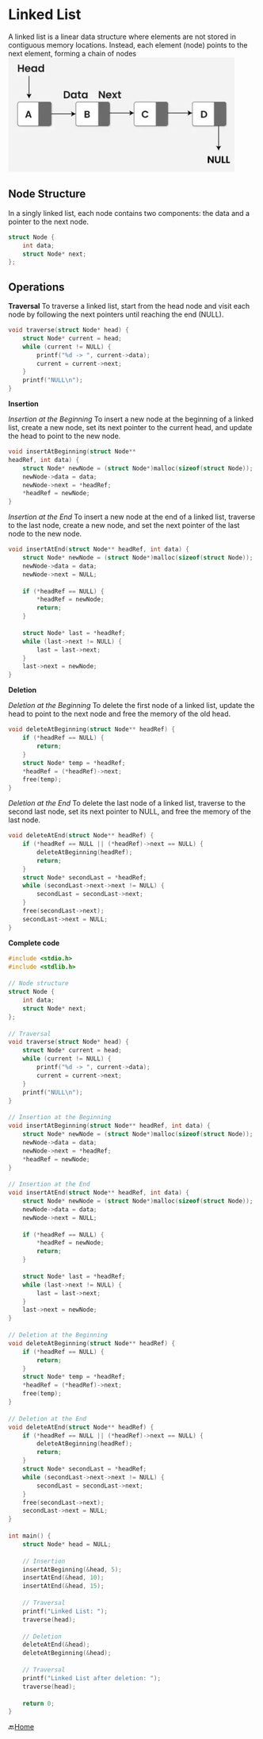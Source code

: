 # Linked List

A linked list is a linear data structure where elements are not stored in contiguous memory locations. Instead, each element (node) points to the next element, forming a chain of nodes
![pic credit: @geeksforgeeks](image-1.png)

## Node Structure

In a singly linked list, each node contains two components: the data and a pointer to the next node.

```c
struct Node {
    int data;
    struct Node* next;
};
```

## Operations

**Traversal**
To traverse a linked list, start from the head node and visit each node by following the next pointers until reaching the end (NULL).

```c
void traverse(struct Node* head) {
    struct Node* current = head;
    while (current != NULL) {
        printf("%d -> ", current->data);
        current = current->next;
    }
    printf("NULL\n");
}
```

**Insertion**

_Insertion at the Beginning_
To insert a new node at the beginning of a linked list, create a new node, set its next pointer to the current head, and update the head to point to the new node.

```c
void insertAtBeginning(struct Node**
headRef, int data) {
    struct Node* newNode = (struct Node*)malloc(sizeof(struct Node));
    newNode->data = data;
    newNode->next = *headRef;
    *headRef = newNode;
}
```

_Insertion at the End_
To insert a new node at the end of a linked list, traverse to the last node, create a new node, and set the next pointer of the last node to the new node.

```c
void insertAtEnd(struct Node** headRef, int data) {
    struct Node* newNode = (struct Node*)malloc(sizeof(struct Node));
    newNode->data = data;
    newNode->next = NULL;

    if (*headRef == NULL) {
        *headRef = newNode;
        return;
    }

    struct Node* last = *headRef;
    while (last->next != NULL) {
        last = last->next;
    }
    last->next = newNode;
}
```

**Deletion**

_Deletion at the Beginning_
To delete the first node of a linked list, update the head to point to the next node and free the memory of the old head.

```c
void deleteAtBeginning(struct Node** headRef) {
    if (*headRef == NULL) {
        return;
    }
    struct Node* temp = *headRef;
    *headRef = (*headRef)->next;
    free(temp);
}
```

_Deletion at the End_
To delete the last node of a linked list, traverse to the second last node, set its next pointer to NULL, and free the memory of the last node.

```c
void deleteAtEnd(struct Node** headRef) {
    if (*headRef == NULL || (*headRef)->next == NULL) {
        deleteAtBeginning(headRef);
        return;
    }
    struct Node* secondLast = *headRef;
    while (secondLast->next->next != NULL) {
        secondLast = secondLast->next;
    }
    free(secondLast->next);
    secondLast->next = NULL;
}
```

**Complete code**

```c
#include <stdio.h>
#include <stdlib.h>

// Node structure
struct Node {
    int data;
    struct Node* next;
};

// Traversal
void traverse(struct Node* head) {
    struct Node* current = head;
    while (current != NULL) {
        printf("%d -> ", current->data);
        current = current->next;
    }
    printf("NULL\n");
}

// Insertion at the Beginning
void insertAtBeginning(struct Node** headRef, int data) {
    struct Node* newNode = (struct Node*)malloc(sizeof(struct Node));
    newNode->data = data;
    newNode->next = *headRef;
    *headRef = newNode;
}

// Insertion at the End
void insertAtEnd(struct Node** headRef, int data) {
    struct Node* newNode = (struct Node*)malloc(sizeof(struct Node));
    newNode->data = data;
    newNode->next = NULL;

    if (*headRef == NULL) {
        *headRef = newNode;
        return;
    }

    struct Node* last = *headRef;
    while (last->next != NULL) {
        last = last->next;
    }
    last->next = newNode;
}

// Deletion at the Beginning
void deleteAtBeginning(struct Node** headRef) {
    if (*headRef == NULL) {
        return;
    }
    struct Node* temp = *headRef;
    *headRef = (*headRef)->next;
    free(temp);
}

// Deletion at the End
void deleteAtEnd(struct Node** headRef) {
    if (*headRef == NULL || (*headRef)->next == NULL) {
        deleteAtBeginning(headRef);
        return;
    }
    struct Node* secondLast = *headRef;
    while (secondLast->next->next != NULL) {
        secondLast = secondLast->next;
    }
    free(secondLast->next);
    secondLast->next = NULL;
}

int main() {
    struct Node* head = NULL;

    // Insertion
    insertAtBeginning(&head, 5);
    insertAtEnd(&head, 10);
    insertAtEnd(&head, 15);

    // Traversal
    printf("Linked List: ");
    traverse(head);

    // Deletion
    deleteAtEnd(&head);
    deleteAtBeginning(&head);

    // Traversal
    printf("Linked List after deletion: ");
    traverse(head);

    return 0;
}

```
🔙[Home](../Readme.md)